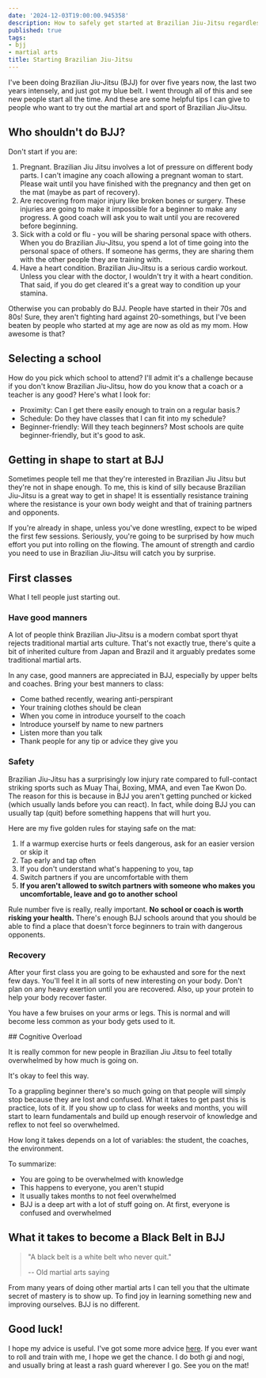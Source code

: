 ```yaml
---
date: '2024-12-03T19:00:00.945358'
description: How to safely get started at Brazilian Jiu-Jitsu regardless of age.
published: true
tags: 
- bjj
- martial arts
title: Starting Brazilian Jiu-Jitsu
---
```


I've been doing Brazilian Jiu-Jitsu (BJJ) for over five years now, the last two years intensely, and just got my blue belt. I went through all of this and see new people start all the time. And these are some helpful tips I can give to people who want to try out the martial art and sport of Brazilian Jiu-Jitsu.

## Who shouldn't do BJJ?

Don't start if you are:

1. Pregnant. Brazilian Jiu Jitsu involves a lot of pressure on different body parts. I can't imagine any coach allowing a pregnant woman to start. Please wait until you have finished with the pregnancy and then get on the mat (maybe as part of recovery). 
2. Are recovering from major injury like broken bones or surgery. These injuries are going to make it impossible for a beginner to make any progress. A good coach will ask you to wait until you are recovered before beginning.
3. Sick with a cold or flu - you will be sharing personal space with others. When you do Brazilian Jiu-Jitsu, you spend a lot of time going into the personal space of others. If someone has germs, they are sharing them with the other people they are training with. 
4. Have a heart condition. Brazilian Jiu-Jitsu is a serious cardio workout. Unless you clear with the doctor, I wouldn't try it with a heart condition. That said, if you do get cleared it's a great way to condition up your stamina.

Otherwise you can probably do BJJ. People have started in their 70s and 80s! Sure, they aren't fighting hard against 20-somethings, but I've been beaten by people who started at my age are now as old as my mom. How awesome is that?

## Selecting a school

How do you pick which school to attend? I'll admit it's a challenge because if you don't know Brazilian Jiu-Jitsu, how do you know that a coach or a teacher is any good? Here's what I look for:

- Proximity: Can I get there easily enough to train on a regular basis.?
- Schedule: Do they have classes that I can fit into my schedule?
- Beginner-friendly: Will they teach beginners? Most schools are quite beginner-friendly, but it's good to ask. 

## Getting in shape to start at BJJ

Sometimes people tell me that they're interested in Brazilian Jiu Jitsu but they're not in shape enough. To me, this is kind of silly because Brazilian Jiu-Jitsu is a great way to get in shape! It is essentially resistance training where the resistance is your own body weight and that of training partners and opponents.

If you're already in shape, unless you've done wrestling, expect to be wiped the first few sessions. Seriously, you're going to be surprised by how much effort you put into rolling on the flowing. The amount of strength and cardio you need to use in Brazilian Jiu-Jitsu will catch you by surprise.

## First classes

What I tell people just starting out.

### Have good manners

A lot of people think Brazilian Jiu-Jitsu is a modern combat sport thyat rejects traditional martial arts culture. That's not exactly true, there's quite a bit of inherited culture from Japan and Brazil and it arguably predates some traditional martial arts.

In any case, good manners are appreciated in BJJ, especially by upper belts and coaches. Bring your best manners to class:

- Come bathed recently, wearing anti-perspirant
- Your training clothes should be clean
- When you come in introduce yourself to the coach
- Introduce yourself by name to new partners
- Listen more than you talk
- Thank people for any tip or advice they give you

### Safety

Brazilian Jiu-Jitsu has a surprisingly low injury rate compared to full-contact striking sports such as Muay Thai, Boxing, MMA, and even Tae Kwon Do. The reason for this is because in BJJ you aren't getting punched or kicked (which usually lands before you can react). In fact, while doing BJJ you can usually tap (quit) before something happens that will hurt you. 

Here are my five golden rules for staying safe on the mat:

1. If a warmup exercise hurts or feels dangerous, ask for an easier version or skip it
2. Tap early and tap often
3. If you don't understand what's happening to you, tap
4. Switch partners if you are uncomfortable with them
5. **If you aren't allowed to switch partners with someone who makes you uncomfortable, leave and go to another school**

Rule number five is really, really important. **No school or coach is worth risking your health.** There's enough BJJ schools around that you should be able to find a place that doesn't force beginners to train with dangerous opponents.

### Recovery

After your first class you are going to be exhausted and sore for the next few days. You'll feel it in all sorts of new interesting on your body. Don't plan on any heavy exertion until you are recovered. Also, up your protein to help your body recover faster.

You have a few bruises on your arms or legs. This is normal and will become less common as your body gets used to it.

## Cognitive Overload

It is really common for new people in Brazilian Jiu Jitsu to feel totally overwhelmed by how much is going on.

It's okay to feel this way.

To a grappling beginner there's so much going on that people will simply stop because they are lost and confused. What it takes to get past this is practice, lots of it. If you show up to class for weeks and months, you will start to learn fundamentals and build up enough reservoir of knowledge and reflex to not feel so overwhelmed.

How long it takes depends on a lot of variables: the student, the coaches, the environment. 

To summarize:

- You are going to be overwhelmed with knowledge
- This happens to everyone, you aren't stupid
- It usually takes months to not feel overwhelmed
- BJJ is a deep art with a lot of stuff going on. At first, everyone is confused and overwhelmed

## What it takes to become a Black Belt in BJJ

> "A black belt is a white belt who never quit."
>
>  -- Old martial arts saying

From many years of doing other martial arts I can tell you that the ultimate secret of mastery is to show up. To find joy in learning something new and improving ourselves. BJJ is no different. 

## Good luck!

I hope my advice is useful. I've got some more advice [here](/posts/2023-06-bjj-training-tips). If you ever want to roll and train with me, I hope we get the chance. I do both gi and nogi, and usually bring at least a rash guard wherever I go. See you on the mat!
